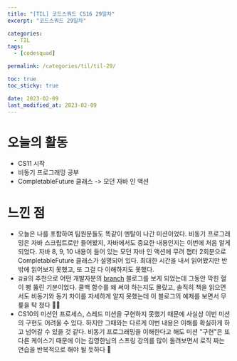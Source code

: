 ```yaml
---
title: "[TIL] 코드스쿼드 CS16 29일차"
excerpt: "코드스쿼드 29일차"

categories:
  - TIL
tags:
  - [codesquad]

permalink: /categories/til/til-29/

toc: true
toc_sticky: true

date: 2023-02-09
last_modified_at: 2023-02-09
---
```


# 오늘의 활동
- CS11 시작
- 비동기 프로그래밍 공부
- CompletableFuture 클래스 -> 모던 자바 인 액션

# 느낀 점
- 오늘은 나를 포함하여 팀원분들도 똑같이 멘탈이 나간 미션이었다. 비동기 프로그래밍은 자바 스크립트로만 들어봤지, 자바에서도 중요한 내용인지는 이번에 처음 알게 되었다. 자바 8, 9, 10 내용이 들어 있는 모던 자바 인 액션에 무려 챕터 2회분으로 CompletableFuture 클래스가 설명되어 있다. 최대한 시간을 내서 읽어봤지만 반밖에 읽어보지 못했고, 또 그걸 다 이해하지도 못했다.
- `감귤`의 추천으로 어떤 개발자분의 [branch](https://brunch.co.kr/@springboot/267) 블로그를 보게 되었는데 그동안 막힌 혈이 뻥 뚫린 기분이었다. 콜백 함수를 왜 써야 하는지도 몰랐고, 솔직히 책을 읽으면서도 비동기와 동기 차이를 자세하게 알지 못했는데 이 블로그의 예제를 보면서 무릎을 탁 쳤다 👏🏻
- CS10의 미션인 프로세스, 스레드 미션을 구현하지 못했기 때문에 사실상 이번 미션의 구현도 어려울 수 있다. 하지만 그때와는 다르게 이번 내용은 이해를 확실하게 하고 넘어갈 수 있을 것 같다. 비동기 프로그래밍을 이해한다고 해도 미션 "구현"은 또 다른 케이스기 때문에 이는 김영한님의 스프링 강의를 많이 돌려보면서 로직 짜는 연습을 반복적으로 해야 될 듯하다 👀 